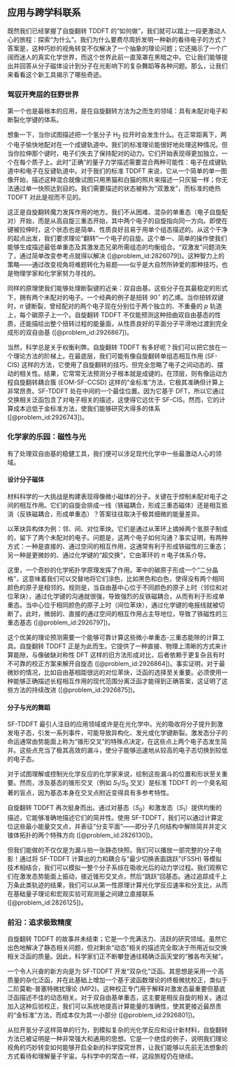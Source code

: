 ## 应用与跨学科联系

既然我们已经掌握了自旋翻转 TDDFT 的“如何做”，我们就可以踏上一段更激动人心的旅程：探索“为什么”。我们为什么要费尽周折发明一种新的看待电子的方式？答案是，这种巧妙的视角转变不仅解决了一个抽象的理论问题；它还揭示了一个广阔而迷人的真实化学世界，而这个世界此前一直笼罩在黑暗之中。它让我们能够提出并回答从分子磁体设计到分子在光影响下的复杂舞蹈等各种问题。那么，让我们来看看这个新工具揭示了哪些奇迹。

### 驾驭开壳层的狂野世界

第一个也是最根本的应用，是在自旋翻转方法为之而生的领域：具有未配对电子和断裂化学键的体系。

想象一下，当你试图描述把一个氢分子 $\mathrm{H}_2$ 拉开时会发生什么。在正常距离下，两个电子愉快地配对在一个成键轨道中。我们的标准理论能很好地处理这种情况。但当你拉伸那个键时，电子们失去了保持配对的动力。它们开始表现得更加独立，一个在每个质子上。此时“正确”的量子力学描述需要混合两种可能性：电子在成键轨道中和电子在反键轨道中。对于我们的标准 TDDFT 来说，它从一个简单的单一图像开始，描述这种混合就像试图只用黑猫和白猫的照片来描述一只灰猫一样；你无法通过单一快照达到目的。我们需要描述的状态被称为“双激发”，而标准的绝热 TDDFT 对此是视而不见的。

这正是自旋翻转魔力发挥作用的地方。我们不从困难、混杂的单重态（电子自旋配对）开始，而是从高自旋三重态开始，其中两个电子的自旋指向同一方向。即使在键被拉伸时，这个状态也是简单、性质良好且易于用单个组态描述的。从这个干净的起点出发，我们要求理论“翻转”一个电子的自旋。这个单一、简单的操作使我们能够生成描述最低单重态及其激发态兄弟所需组态的均衡组合。“双激发”问题消失了，通过简单改变参考点就得以解决 ([@problem_id:2826079])。这种智力上的策略——通过改变视角将难题转化为易题——似乎是大自然所钟爱的那种技巧，也是物理学家和化学家努力寻找的。

同样的原理使我们能够处理断裂键的近亲：双自由基。这些分子在其最稳定的形式下，拥有两个未配对的电子。一个经典的例子是扭转 $90^\circ$ 的乙烯。当你扭转双键时，$\pi$ 键断裂，曾经配对的两个电子现在分别位于两个独立的、不重叠的 $p$ 轨道上，每个碳原子上一个。自旋翻转 TDDFT 不仅能预测这种扭曲双自由基态的性质，还能描绘出整个扭转过程的能量面，从性质良好的平面分子平滑地过渡到完全成形的双自由基 ([@problem_id:2926867])。

当然，科学总是关乎权衡利弊。自旋翻转 TDDFT 有多好呢？我们可以把它放在一个理论方法的阶梯上。在最底层，我们可能有像自旋翻转单组态相互作用 (SF-CIS) 这样的方法，它使用了自旋翻转的技巧，但完全忽略了电子之间动态的、摆动的相关性。结果，它常常无法预测分子根本就是成键的。在顶层，则有像运动方程自旋翻转耦合簇 (EOM-SF-CCSD) 这样的“金标准”方法，它极其准确但计算上非常昂贵。SF-TDDFT 处在中间的一个最佳位置。因为它基于 DFT，所以它通过交换相关泛函包含了对电子相关的描述，这使得它远优于 SF-CIS。然而，它的计算成本远低于金标准方法，使我们能够研究大得多的体系 ([@problem_id:2926743])。

### 化学家的乐园：磁性与光

有了处理双自由基的稳健工具，我们便可以涉足现代化学中一些最激动人心的领域。

#### 设计分子磁体

材料科学的一大挑战是构建表现得像微小磁体的分子。关键在于控制未配对电子之间的相互作用。它们的自旋会排成一线（铁磁耦合，形成三重态磁体）还是相互抵消（反铁磁耦合，形成单重态）？答案往往取决于极其细微的能量差异。

以苯炔异构体为例：邻、间、对位苯炔。它们是通过从苯环上摘掉两个氢原子制成的，留下了两个未配对的电子。问题是，这两个电子如何沟通？事实证明，有两种方式：一种是直接的、通过空间的相互作用，这通常有利于形成铁磁性的三重态；另一种是更微妙的、通过化学键的“超交换”，它由苯环的 $\pi$ 电子体系介导。

这里，一个奇妙的化学拓扑学原理发挥了作用。苯中的碳原子形成一个“二分晶格”，这意味着我们可以交替地将它们涂色，比如黑色和白色，使得没有两个相同颜色的原子是相邻的。规则是，当自由基中心位于不同颜色的原子上时（邻位和对位苯炔），通过化学键的沟通就很强，导致强烈的反铁磁耦合，从而有利于形成单重态。当中心位于相同颜色的原子上时（间位苯炔），通过化学键的电报线就被切断了。此时，微弱的、直接的通过空间的相互作用占主导地位，导致了铁磁性的三重态基态 ([@problem_id:2926797])。

这个优美的理论预测需要一个能够可靠计算这些微小单重态-三重态能隙的计算工具。自旋翻转 TDDFT 正是为此而生。它提供了一种直接、物理上清晰的方式来计算能隙，与像破缺对称性 DFT 这样的旧方法形成对比，后者依赖于更复杂且有时不可靠的校正方案来解开自旋态 ([@problem_id:2926864])。事实证明，对于最微妙的情况，比如自由基相距很远的对位苯炔，泛函的选择至关重要。必须使用一种能够正确描述长程相互作用的现代范围分离泛函才能得到正确答案，这证明了这些方法的持续改进 ([@problem_id:2926875])。

#### 分子与光的舞蹈

SF-TDDFT 最引人注目的应用领域或许是在光化学中。光的吸收将分子提升到激发电子态，引发一系列事件，可能导致异构化、发光或化学键断裂。激发态分子的命运通常由势能面上称为“锥形交叉”的特殊点决定，在这些点上两个电子态发生简并。这些点充当了极其高效的漏斗，使分子能够迅速地从较高的电子态切换到较低的电子态。

对于试图理解或控制光化学反应的化学家来说，绘制这些漏斗的位置和形状至关重要。然而，涉及基态的锥形交叉（例如 $S_1/S_0$ 交叉）是标准 TDDFT 的一个臭名昭著的盲点，因为基态本身在交叉点附近变得具有多参考特性。

自旋翻转 TDDFT 再次挺身而出。通过对基态（$S_0$）和激发态（$S_1$）提供均衡的描述，它能够准确地描述它们的简并性。使用 SF-TDDFT，我们可以通过计算定位这些最小能量交叉点，并表征“分支平面”——即分子几何结构中解除简并并定义锥体拓扑的两个特殊方向 ([@problem_id:2826130])。

但我们能做的不仅仅是为漏斗拍一张静态快照。我们可以播放一部完整的分子电影！通过将 SF-TDDFT 计算出的力和耦合与“最少切换表面跳跃”(FSSH) 等模拟技术相结合，我们可以模拟一整个分子系综在吸收光后的动力学过程。我们观察它们在激发态势能面上振动，接近锥形交叉点，然后“跳跃”回基态。通过追踪成千上万条此类轨迹的结果，我们可以从第一性原理计算光化学反应速率和分支比，从而在基础量子理论和宏观实验可观测量之间建立直接联系 ([@problem_id:2826125])。

### 前沿：追求极致精度

自旋翻转 TDDFT 的故事并未结束；它是一个充满活力、活跃的研究领域。虽然它出色地解决了静态相关问题，但对剩余“动态”相关的描述完全取决于所用近似交换相关泛函的质量。因此，科学家们正不断攀登通往精确泛函天堂的“雅各布天梯”。

一个令人兴奋的新方向是为 SF-TDDFT 开发“双杂化”泛函。其思想是采用一个高质量的杂化泛函，并在此基础上增加一个基于波函数理论的终极微扰校正，类似于二阶莫勒-普塞特微扰理论 (MP2)。这种校正专门用于解释对激发态最重要但基底泛函描述不佳的动态相关。对于双自由基单重态，这主要是相反自旋的相关。通过加入这种后验校正，我们可以系统地提高计算能量的准确性，使其更接近最昂贵的“金标准”方法，而成本仅为其一小部分 ([@problem_id:2926801])。

从拉开氢分子这样简单的行为，到模拟复杂的光化学反应和设计新材料，自旋翻转方法已被证明是一种非常强大和通用的思想。它是一个绝佳的例子，说明我们理论视角的巧妙转变如何能够开启全新的科学探究世界，让我们能够以先前无法想象的方式看待和理解量子宇宙。与科学中的常态一样，这段旅程仍在继续。
